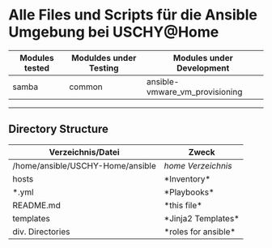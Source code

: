 <h1>Alle Files und Scripts für die Ansible Umgebung bei USCHY@Home</h1>

<table>
  <thead>
    <tr>
      <th>Modules tested</th>
      <th>Moduldes under Testing</th>
      <th>Modules under Development</th>
    </tr>
  </thead>
  <tbody>
    <tr>
      <td> samba</td>
      <td>common</td>
      <td>ansible-vmware_vm_provisioning</td>
    </tr>
</table>

---
<h2>Directory Structure</h2>
<table>
  <thead>
    <tr>
      <th>Verzeichnis/Datei</th>
      <th>Zweck</th>
    </tr>
  </thead>
  <tbody>
    <tr>
      <td>/home/ansible/USCHY-Home/ansible</td>
      <td><em>home Verzeichnis</em></td>
    </tr>
    <tr>
      <td>hosts</td>
      <td>*Inventory*</td>
    </tr>
    <tr>
      <td>*.yml</td>
      <td>*Playbooks*</td>
    </tr>
    <tr>
      <td>README.md</td>
      <td>*this file*</td>
    </tr>
    <tr>
      <td>templates</td>
      <td>*Jinja2 Templates*</td>
    </tr>
    <tr>
      <td>div. Directories</td>
      <td>*roles for ansible*</td> 
    </tr>
</table>
